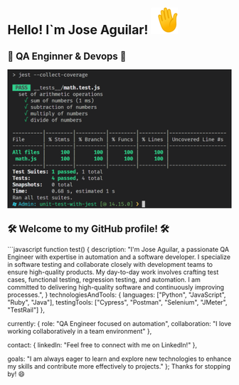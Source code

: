 
<h1>Hello! I`m Jose Aguilar! <img src="1f44b.gif" width="60"</h1>
<h2>🚀 QA Enginner & Devops 🚀</h2>
<img src="img_logo_github_repositori.png" height:200px; width:300px;>


<h2>🛠️ Welcome to my GitHub profile! 🛠️</h2>
```javascript
function test() {
  description: "I'm Jose Aguilar, a passionate QA Engineer with expertise in automation and a software developer. 
  I specialize in software testing and collaborate closely with development teams to ensure high-quality products.
  My day-to-day work involves crafting test cases, functional testing, regression testing, and automation.
  I am committed to delivering high-quality software and continuously improving processes.",
  }
  technologiesAndTools: {
    languages: ["Python", "JavaScript", "Ruby", "Java"],
    testingTools: ["Cypress", "Postman", "Selenium", "JMeter", "TestRail"]
  },
  
  currently: {
    role: "QA Engineer focused on automation",
    collaboration: "I love working collaboratively in a team environment"
  },
  
  contact: {
    linkedIn: "Feel free to connect with me on LinkedIn!"
  },
  
  goals: "I am always eager to learn and explore new technologies to enhance my skills and contribute more effectively to projects."
};
Thanks for stopping by! 😄
